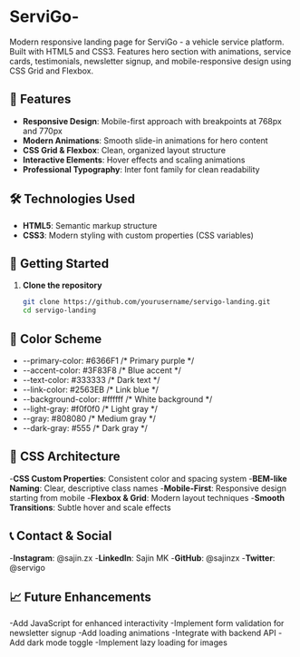 # ServiGo-
Modern responsive landing page for ServiGo - a vehicle service platform. Built with HTML5 and CSS3. Features hero section with animations, service cards, testimonials, newsletter signup, and mobile-responsive design using CSS Grid and Flexbox.


## 🎨 Features

- **Responsive Design**: Mobile-first approach with breakpoints at 768px and 770px
- **Modern Animations**: Smooth slide-in animations for hero content
- **CSS Grid & Flexbox**: Clean, organized layout structure
- **Interactive Elements**: Hover effects and scaling animations
- **Professional Typography**: Inter font family for clean readability

## 🛠️ Technologies Used

- **HTML5**: Semantic markup structure
- **CSS3**: Modern styling with custom properties (CSS variables)

## 🚀 Getting Started

1. **Clone the repository**
   ```bash
   git clone https://github.com/yourusername/servigo-landing.git
   cd servigo-landing

## 🎨 Color Scheme
- --primary-color: #6366F1    /* Primary purple */  
- --accent-color: #3F83F8     /* Blue accent */
- --text-color: #333333       /* Dark text */
- --link-color: #2563EB       /* Link blue */
- --background-color: #ffffff /* White background */
- --light-gray: #f0f0f0       /* Light gray */
- --gray: #808080             /* Medium gray */
- --dark-gray: #555           /* Dark gray */


## 📐 CSS Architecture
-**CSS Custom Properties**: Consistent color and spacing system
-**BEM-like Naming**: Clear, descriptive class names
-**Mobile-First**: Responsive design starting from mobile
-**Flexbox & Grid**: Modern layout techniques
-**Smooth Transitions**: Subtle hover and scale effects

## 📞 Contact & Social
-**Instagram**: @sajin.zx
-**LinkedIn**: Sajin MK
-**GitHub**: @sajinzx
-**Twitter**: @servigo

## 📈 Future Enhancements

 -Add JavaScript for enhanced interactivity
 -Implement form validation for newsletter signup
 -Add loading animations
 -Integrate with backend API
 -Add dark mode toggle
 -Implement lazy loading for images

